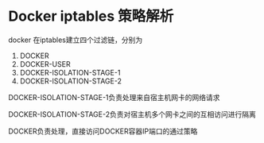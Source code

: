 # Docker iptables 策略解析



docker 在iptables建立四个过滤链，分别为

1. DOCKER
2. DOCKER-USER
3. DOCKER-ISOLATION-STAGE-1
4. DOCKER-ISOLATION-STAGE-2

DOCKER-ISOLATION-STAGE-1负责处理来自宿主机网卡的网络请求

DOCKER-ISOLATION-STAGE-2负责对宿主机多个网卡之间的互相访问进行隔离

DOCKER负责处理，直接访问DOCKER容器IP端口的通过策略

